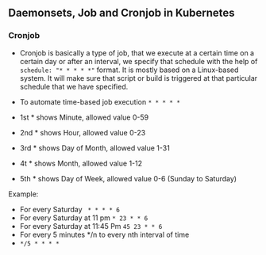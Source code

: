 ## Daemonsets, Job and Cronjob in Kubernetes

### Cronjob

-  Cronjob is basically a type of job, that we execute at a certain time on a certain day or after an interval, we specify that schedule with the help of ``` schedule: "* * * * *" ``` format. It is mostly based on a Linux-based system. It will make sure that script or build is triggered at that particular schedule that we have specified.

- To automate time-based job execution
``` * * * * * ```
- 1st * shows Minute, allowed value 0-59
- 2nd * shows Hour, allowed value 0-23
- 3rd * shows Day of Month, allowed value 1-31
- 4t * shows Month, allowed value 1-12
- 5th * shows Day of Week, allowed value 0-6 (Sunday to Saturday)

Example: 
- For every Saturday
``` * * * * 6```
- For every Saturday at 11 pm
```* 23 * * 6```
- For every Saturday at 11:45 Pm
```45 23 * * 6```
- For every 5 minutes */n to every nth interval of time
- ```*/5 * * * *```
